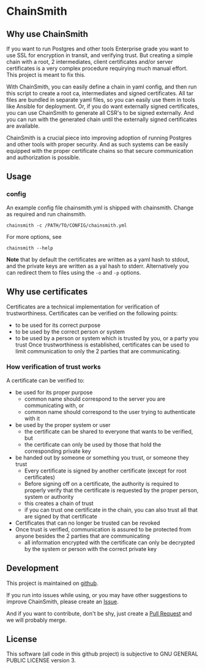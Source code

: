 # ChainSmith

## Why use ChainSmith
If you want to run Postgres and other tools Enterprise grade you want to use SSL for encryption in transit, and verifying trust.
But creating a simple chain with a root, 2 intermediates, client certificates and/or server certificates is a very complex procedure requirying much manual effort.
This project is meant to fix this.

With ChainSmith, you can easily define a chain in yaml config, and then run this script to create a root ca, intermediates and signed certificates.
All tar files are bundled in separate yaml files, so you can easily use them in tools like Ansible for deployment.
Or, if you do want externally signed certificates, you can use ChainSmith to generate all CSR's to be signed externally.
And you can run with the generated chain until the externally signed certificates are available.

ChainSmith is a crucial piece into improving adoption of running Postgres and other tools with proper security.
And as such systems can be easily equipped with the proper certificate chains so that secure communication and authorization is possible.

## Usage

### config
An example config file chainsmith.yml is shipped with chainsmith.
Change as required and run chainsmith.
```
chainsmith -c /PATH/TO/CONFIG/chainsmith.yml
```

For more options, see
```
chainsmith --help
```

**Note** that by default the certificates are written as a yaml hash to stdout, and the private keys are written as a yal hash to stderr.
Alternatively you can redirect them to files using the `-o` and `-p` options.

## Why use certificates
Certificates are a technical implementation for verification of trustworthiness.
Certificates can be verified on the following points:
- to be used for its correct purpose 
- to be used by the correct person or system
- to be used by a person or system which is trusted by you, or a party you trust
Once trustworthiness is established, certificates can be used to limit communication to only the 2 parties that are communicating.

### How verification of trust works
A certificate can be verified to:
- be used for its proper purpose
  - common name should correspond to the server you are communicating with, or
  - common name should correspond to the user trying to authenticate with it
- be used by the proper system or user
  - the certificate can be shared to everyone that wants to be verified, but
  - the certificate can only be used by those that hold the corresponding private key
- be handed out by someone or something you trust, or someone they trust 
  - Every certificate is signed by another certificate (except for root certificates)
  - Before signing off on a certificate, the authority is required to properly verify that the certificate is requested by the proper person, system or authority
  - this creates a chain of trust
  - if you can trust one certificate in the chain, you can also trust all that are signed by that certificate
- Certificates that can no longer be trusted can be revoked
- Once trust is verified, communication is assured to be protected from anyone besides the 2 parties that are communicating
  - all information encrypted with the certificate can only be decrypted by the system or person with the correct private key

## Development

This project is maintained on [github](https://github.com/MannemSolutions/chainsmith).

If you run into issues while using, or you may have other suggestions to improve ChainSmith, please create an [Issue](https://github.com/MannemSolutions/chainsmith/issues/new/choose).

And if you want to contribute, don't be shy, just create a [Pull Request](https://github.com/MannemSolutions/chainsmith/compare) and we will probably merge.

## License

This software (all code in this github project) is subjective to GNU GENERAL PUBLIC LICENSE version 3.
